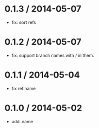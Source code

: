 
0.1.3 / 2014-05-07 
==================

 * fix: sort refs

0.1.2 / 2014-05-07 
==================

 * fix: support branch names with / in them.

0.1.1 / 2014-05-04 
==================

 * fix ref.name

0.1.0 / 2014-05-02 
==================

 * add .name
